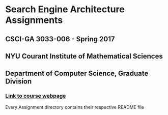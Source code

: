 # Search Engine Architecture Assignments
## CSCI-GA 3033-006 - Spring 2017
## NYU Courant Institute of Mathematical Sciences
## Department of Computer Science, Graduate Division

### [Link to course webpage](http://cs.nyu.edu/courses/spring17/CSCI-GA.3033-006/index.html)

Every Assignment directory contains their respective README file
